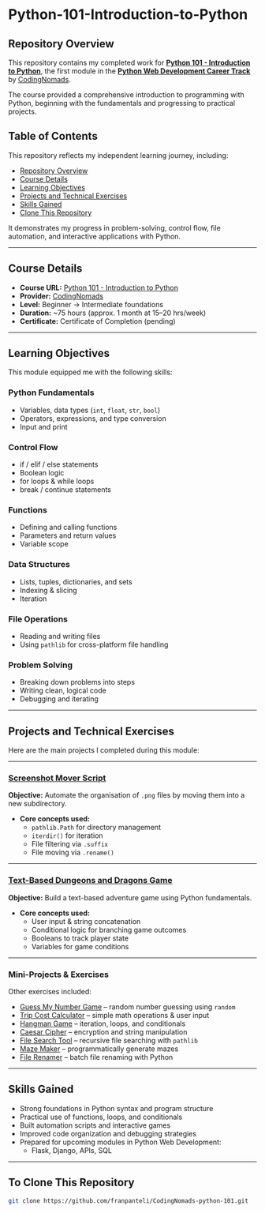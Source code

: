 # Python-101-Introduction-to-Python

## Repository Overview
This repository contains my completed work for **[Python 101 - Introduction to Python](https://codingnomads.com/course/python-programming-101)**, the first module in the **[Python Web Development Career Track](https://codingnomads.com/career-track/python-web-development-learn-python-bootcamp)** by [CodingNomads](https://codingnomads.com/).  

The course provided a comprehensive introduction to programming with Python, beginning with the fundamentals and progressing to practical projects.  

## Table of Contents
This repository reflects my independent learning journey, including:
- [Repository Overview](#repository-overview)
- [Course Details](#course-details)
- [Learning Objectives](#learning-objectives)
- [Projects and Technical Exercises](#projects-and-technical-exercises)
- [Skills Gained](#skills-gained)
- [Clone This Repository](#to-clone-this-repository)

It demonstrates my progress in problem-solving, control flow, file automation, and interactive applications with Python. 

---

## Course Details
- **Course URL:** [Python 101 - Introduction to Python](https://codingnomads.com/course/python-programming-101)  
- **Provider:** [CodingNomads](https://codingnomads.com/)  
- **Level:** Beginner → Intermediate foundations  
- **Duration:** ~75 hours (approx. 1 month at 15–20 hrs/week)  
- **Certificate:** Certificate of Completion (pending)  

---

## Learning Objectives
This module equipped me with the following skills:

### Python Fundamentals
- Variables, data types (`int`, `float`, `str`, `bool`)  
- Operators, expressions, and type conversion  
- Input and print  

### Control Flow
- if / elif / else statements  
- Boolean logic  
- for loops & while loops  
- break / continue statements  

### Functions
- Defining and calling functions  
- Parameters and return values  
- Variable scope  

### Data Structures
- Lists, tuples, dictionaries, and sets  
- Indexing & slicing  
- Iteration  

### File Operations
- Reading and writing files  
- Using `pathlib` for cross-platform file handling  

### Problem Solving
- Breaking down problems into steps  
- Writing clean, logical code  
- Debugging and iterating  

---

## Projects and Technical Exercises
Here are the main projects I completed during this module:

---

### [Screenshot Mover Script](https://github.com/franpanteli/CodingNomads-python-101/blob/main/labs/projects/mover/mover.py)
**Objective:** Automate the organisation of `.png` files by moving them into a new subdirectory.  

- **Core concepts used:**  
  - `pathlib.Path` for directory management  
  - `iterdir()` for iteration  
  - File filtering via `.suffix`  
  - File moving via `.rename()`  

---

### [Text-Based Dungeons and Dragons Game](https://github.com/franpanteli/CodingNomads-python-101/blob/main/labs/projects/dungeons_and_dragon_game.py/dungeons_and_dragon_game.py)
**Objective:** Build a text-based adventure game using Python fundamentals.  

- **Core concepts used:**  
  - User input & string concatenation  
  - Conditional logic for branching game outcomes  
  - Booleans to track player state  
  - Variables for game conditions  

---

### Mini-Projects & Exercises
Other exercises included:  
- [Guess My Number Game](https://github.com/franpanteli/CodingNomads-python-101/blob/main/labs/resources/13_modules-and-automation/guess_the_number_game.py) – random number guessing using `random`  
- [Trip Cost Calculator](https://github.com/franpanteli/CodingNomads-python-101/blob/main/labs/projects/trip_cost_calculator/tip_cost_calculator.py) – simple math operations & user input  
- [Hangman Game](https://github.com/franpanteli/CodingNomads-python-101/blob/main/labs/projects/hangman/hangman.py) – iteration, loops, and conditionals  
- [Caesar Cipher](https://github.com/franpanteli/CodingNomads-python-101/blob/main/labs/projects/caesar_cipher/caesar_cipher.py) – encryption and string manipulation  
- [File Search Tool](https://github.com/franpanteli/CodingNomads-python-101/blob/main/labs/projects/filesearch/filesearch.py) – recursive file searching with `pathlib`  
- [Maze Maker](https://github.com/franpanteli/CodingNomads-python-101/blob/main/labs/projects/mazemaker/mazemaker.py) – programmatically generate mazes  
- [File Renamer](https://github.com/franpanteli/CodingNomads-python-101/blob/main/labs/projects/renamer/renamer.py) – batch file renaming with Python  

---

## Skills Gained
- Strong foundations in Python syntax and program structure  
- Practical use of functions, loops, and conditionals  
- Built automation scripts and interactive games  
- Improved code organization and debugging strategies  
- Prepared for upcoming modules in Python Web Development:  
  - Flask, Django, APIs, SQL  

---

## To Clone This Repository
```bash
git clone https://github.com/franpanteli/CodingNomads-python-101.git
